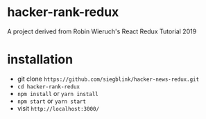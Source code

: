 # hacker-rank-redux

A project derived from Robin Wieruch's React Redux Tutorial 2019

# installation

- git clone `https://github.com/siegblink/hacker-news-redux.git`
- `cd hacker-rank-redux`
- `npm install` or `yarn install`
- `npm start` or `yarn start`
- visit `http://localhost:3000/`
